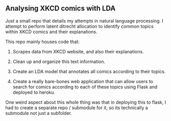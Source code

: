 ## Analysing XKCD comics with LDA


Just a small repo that details my attempts in natural language processing. I attempt to perform latent ditrecht allocation to identify common topics
within XKCD comics and their explanations.

This repo mainly houses code that:

1. Scrapes data from XKCD website, and also their explanations.

2. Clean up and organize this text information.

3. Create an LDA model that annotates all comics according to their topics.

4. Create a really bare-bones web application that can allow users to search for comics according to each of these topics
using Flask and deployed to heroku.

One weird aspect about this whole thing was that in deploying this to flask, I had to create a separate repo / submodule for it, so its technically a submodule not just
a subfolder.

